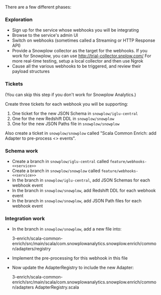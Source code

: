 There are a few different phases:

### Exploration

* Sign up for the service whose webhooks you will be integrating
* Browse to the service's admin UI
* Switch on webhooks (sometimes called a Streaming or HTTP Response API)
* Provide a Snowplow collector as the target for the webhooks. If you work for Snowplow, you can use http://trial-collector.snplow.com/ For more real-time testing, setup a local collector and then use Ngrok
* Cause all the various webhooks to be triggered, and review their payload structures

### Tickets

(You can skip this step if you don't work for Snowplow Analytics.)

Create three tickets for each webhook you will be supporting:

1. One ticket for the new JSON Schema in `snowplow/iglu-central`
2. One for the new Redshift DDL in `snowplow/snowplow`
3. One for the new JSON Paths file in `snowplow/snowplow`

Also create a ticket in `snowplow/snowplow` called "Scala Common Enrich: add Adapter to pre-process <<Service>> events".

### Schema work

* Create a branch in `snowplow/iglu-central` called `feature/webhooks-<<service>>`
* Create a branch in `snowplow/snowplow` called `feature/webhooks-<<service>>`
* In the branch in `snowplow/iglu-central`, add JSON Schemas for each webhook event
* In the branch in `snowplow/snowplow`, add Redshift DDL for each webhook event
* In the branch in `snowplow/snowplow`, add JSON Path files for each webhook event

### Integration work

* In the branch in `snowplow/snowplow`, add a new file into:

    3-enrich/scala-common-enrich/src/main/scala/com.snowplowanalytics.snowplow.enrich/common/adapters/registry

* Implement the pre-processing for this webhook in this file
* Now update the AdapterRegistry to include the new Adapter:

    3-enrich/scala-common-enrich/src/main/scala/com.snowplowanalytics.snowplow.enrich/common/adapters AdapterRegistry.scala